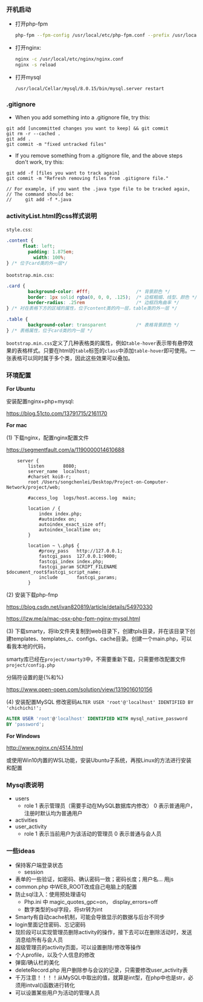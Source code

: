 ### 开机启动

+ 打开php-fpm

  ```bash 
  php-fpm --fpm-config /usr/local/etc/php-fpm.conf --prefix /usr/local/var
  ```

+ 打开nginx: 

  ```bash
  nginx -c /usr/local/etc/nginx/nginx.conf
  nginx -s reload
  ```

+ 打开mysql

  ```bash
  /usr/local/Cellar/mysql/8.0.15/bin/mysql.server restart
  ```


### .gitignore

* When you add something into a .gitignore file, try this:
```
git add [uncommitted changes you want to keep] && git commit
git rm -r --cached .
git add .
git commit -m "fixed untracked files"
```

* If you remove something from a .gitignore file, and the above steps don't work, try this:
```
git add -f [files you want to track again]
git commit -m "Refresh removing files from .gitignore file."

// For example, if you want the .java type file to be tracked again,
// The command should be:
//     git add -f *.java
```

### activityList.html的css样式说明

`style.css`:
```css
.content {
      float: left;
        padding: 1.875em;
          width: 100%; 
} /* 位于card类的外一层*/
```

`bootstrap.min.css`:
```css
.card {
        background-color: #fff;                 /* 背景颜色 */
        border: 1px solid rgba(0, 0, 0, .125);  /* 边框粗细、线型、颜色 */
        border-radius: .25rem                   /* 边框四角曲率 */
} /* 衬在表格下方的区域的属性，位于content类的内一层，table类的外一层 */

.table {
        background-color: transparent           /* 表格背景颜色 */
} /* 表格属性，位于card类的内一层 */
```

`bootstrap.min.css`定义了几种表格类的属性，例如`table-hover`表示带有悬停效果的表格样式。只要在html的`table`标签的`class`中添加`table-hover`即可使用。一张表格可以同时属于多个类，因此这些效果可以叠加。




### 环境配置

**For Ubuntu**

安装配置nginx+php+mysql:

   https://blog.51cto.com/13791715/2161170

**For mac**

(1) 下载nginx，配置nginx配置文件

   https://segmentfault.com/a/1190000014610688

   ```
       server {
           listen       8080;
           server_name  localhost;
           #charset koi8-r;
           root /Users/songchenlei/Desktop/Project-on-Computer-Network/project/web;
   
           #access_log  logs/host.access.log  main;
   
           location / {
               index index.php;
               #autoindex on;
               autoindex_exact_size off;
               autoindex_localtime on;
           }
   
           location ~ \.php$ {
               #proxy_pass   http://127.0.0.1;
               fastcgi_pass  127.0.0.1:9000;
               fastcgi_index index.php;
               fastcgi_param SCRIPT_FILENAME $document_root$fastcgi_script_name;
               include       fastcgi_params;
           }
   ```

(2) 安装下载php-fmp

   https://blog.csdn.net/ivan820819/article/details/54970330

   https://lzw.me/a/mac-osx-php-fpm-nginx-mysql.html

(3) 下载smarty，将lib文件夹复制到web目录下，创建tpls目录，并在该目录下创建templates、templates_c、configs、cache目录。创建一个main.php，可以看我本地的代码，
    
   smarty库已经在`project/smarty3`中，不需要重新下载，只需要修改配置文件`project/config.php`

   分隔符设置的是{%和%}

   https://www.open-open.com/solution/view/1319016010156

(4) 安装配置MySQL 修改密码`ALTER USER 'root'@'localhost' IDENTIFIED BY 'chichichi!';`

   ```sql
   ALTER USER 'root'@'localhost' IDENTIFIED WITH mysql_native_password
   BY 'password';  
   ```

**For Windows**

http://www.nginx.cn/4514.html

或使用Win10内置的WSL功能，安装Ubuntu子系统，再按Linux的方法进行安装和配置

### Mysql表说明
+ users
   + role 1 表示管理员（需要手动在MySQL数据库内修改）  0 表示普通用户，注册时默认均为普通用户
+ activities
+ user_activity
   + role 1 表示当前用户为该活动的管理员  0 表示普通与会人员

### 一些ideas 

+ 保持客户端登录状态
  + session
+ 表单的一些验证，如密码、确认密码一致；密码长度；用户名… 用js
+ common.php 中WEB_ROOT改成自己电脑上的配置
+ 防止sql注入：使用预处理语句
  + Php.ini 中 magic_quotes_gpc=on， display_errors=off
  + 数字类型的sql字段，将str转为int
+ Smarty有自动cache机制，可能会导致显示的数据与后台不同步
+ login里面记住密码、忘记密码
+ 现阶段可以实现管理员删除activity的操作，接下去可以在删除活动时，发送消息给所有与会人员
+ 超级管理员的activity页面，可以设置删除/修改等操作
+ 个人profile，以及个人信息的修改
+ 弹窗/确认栏的美化
+ deleteRecord.php 用户删除参与会议的记录，只需要修改user_activity表
+ 千万注意！！！！从MySQL中取出的值，就算是int型，在php中也是str，必须用intval()函数进行转化
+ 可以设置某些用户为活动的管理人员









